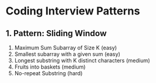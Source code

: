# Coding Interview Patterns

## 1. Pattern: Sliding Window

1. Maximum Sum Subarray of Size K (easy)
2. Smallest subarray with a given sum (easy)
3. Longest substring with K distinct characters (medium)
4. Fruits into baskets (medium)
5. No-repeat Substring (hard)
